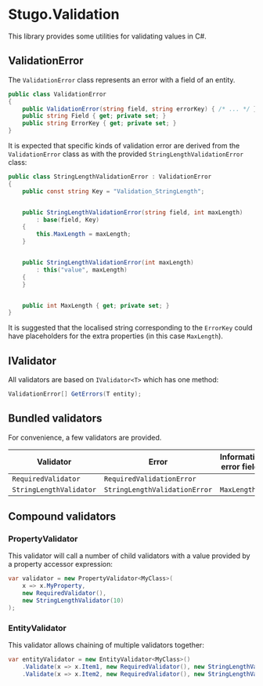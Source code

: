 ﻿# Stugo.Validation

This library provides some utilities for validating values in C#.


## ValidationError

The `ValidationError` class represents an error with a field of an entity.

```csharp
public class ValidationError
{
	public ValidationError(string field, string errorKey) { /* ... */ }
    public string Field { get; private set; }
    public string ErrorKey { get; private set; }
}
```

It is expected that specific kinds of validation error are derived from the `ValidationError` class
as with the provided `StringLengthValidationError` class:

```csharp
public class StringLengthValidationError : ValidationError
{
    public const string Key = "Validation_StringLength";


    public StringLengthValidationError(string field, int maxLength)
        : base(field, Key)
    {
        this.MaxLength = maxLength;
    }


    public StringLengthValidationError(int maxLength)
        : this("value", maxLength)
    {
    }


    public int MaxLength { get; private set; }
}
```

It is suggested that the localised string corresponding to the `ErrorKey` could have placeholders 
for the extra properties (in this case `MaxLength`).



## IValidator 

All validators are based on `IValidator<T>` which has one method:

```csharp
ValidationError[] GetErrors(T entity);
```

## Bundled validators 

For convenience, a few validators are provided.

| Validator | Error | Information error fields |
|---|---|---|
| `RequiredValidator` | `RequiredValidationError` | |
| `StringLengthValidator` | `StringLengthValidationError` | `MaxLength` |


## Compound validators 

### PropertyValidator

This validator will call a number of child validators with a value provided by a property accessor
expression:

```csharp
var validator = new PropertyValidator<MyClass>(
    x => x.MyProperty, 
	new RequiredValidator(), 
	new StringLengthValidator(10)
);
```


### EntityValidator

This validator allows chaining of multiple validators together:

```csharp
var entityValidator = new EntityValidator<MyClass>()
    .Validate(x => x.Item1, new RequiredValidator(), new StringLengthValidator(5))
    .Validate(x => x.Item2, new RequiredValidator(), new StringLengthValidator(3));
```